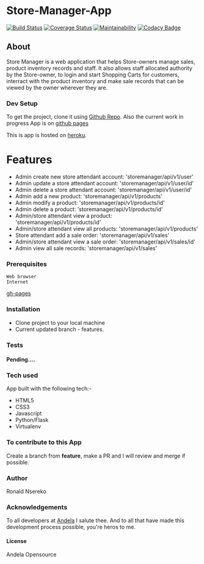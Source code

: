 # Store-Manager-App

[![Build Status](https://travis-ci.org/codjoero/Userprofile.svg?branch=user-register-160784779)](https://travis-ci.org/codjoero/Userprofile)
[![Coverage Status](https://coveralls.io/repos/github/codjoero/Store-Manager-App/badge.svg?branch=ch-project-adjustments-161335874)](https://coveralls.io/github/codjoero/Store-Manager-App?branch=ch-project-adjustments-161335874)
[![Maintainability](https://api.codeclimate.com/v1/badges/1cc0ea9fdebf640c8169/maintainability)](https://codeclimate.com/github/codjoero/Store-Manager-App/maintainability)
[![Codacy Badge](https://api.codacy.com/project/badge/Grade/6cc05ba8faff4376bcbf48bd0645c1c2)](https://www.codacy.com/app/codjoero/Store-Manager-App?utm_source=github.com&amp;utm_medium=referral&amp;utm_content=codjoero/Store-Manager-App&amp;utm_campaign=Badge_Grade)

## About

Store Manager is a web application that helps Store-owners manage sales, product inventory records and staff.
It also allows staff allocated authority by the Store-owner, to login and start Shopping Carts for customers, interract with the product inventory and make sale records that can be viewed by the owner wherever they are.

### Dev Setup

To get the project, clone it using [Github Repo](https://github.com/codjoero/Store-Manager-App). Also the current work in progress App is on [github pages](https://codjoero.github.io/Store-Manager-App/)

This is app is hosted on [heroku](https://thecodestoremanager-api-heroku.herokuapp.com/).

# Features

* Admin create new store attendant account: 'storemanager/api/v1/user'
* Admin update a store attendant account: 'storemanager/api/v1/user/id'
* Admin delete a store attendant account: 'storemanager/api/v1/user/id'
* Admin add a new product: 'storemanager/api/v1/products'
* Admin modify a product: 'storemanager/api/v1/products/id'
* Admin delete a product: 'storemanager/api/v1/products/id'
* Admin/store attendant view a product: 'storemanager/api/v1/products/id'
* Admin/store attendant view all products: 'storemanager/api/v1/products'
* Store attendant add a sale order: 'storemanager/api/v1/sales'
* Admin/store attendant view a sale order: 'storemanager/api/v1/sales/id'
* Admin view all sale records: 'storemanager/api/v1/sales'

### Prerequisites

    Web browser
    Internet

[gh-pages](https://codjoero.github.io/Store-Manager-App/)

### Installation

* Clone project to your local machine
* Current updated branch - features.

### Tests
#### Pending....

### Tech used 
App built with the following tech:-
   * HTML5 
   * CSS3
   * Javascript
   * Python/Flask
   * Virtualenv

### To contribute to this App
Create a branch from **feature**, make a PR and I will review and merge if possible.
### Author
Ronald Nsereko
### Acknowledgements
To all developers at [Andela](https://andela.com) I salute thee. And to all that have made this development process possible, you're heros to me.

#### License
Andela Opensource